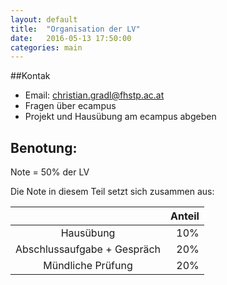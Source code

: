 ```yaml
---
layout: default
title:  "Organisation der LV"
date:   2016-05-13 17:50:00
categories: main
---
```


##Kontak

* Email: <christian.gradl@fhstp.ac.at>
* Fragen über ecampus
* Projekt und Hausübung am ecampus abgeben

## Benotung:

Note = 50% der LV

Die Note in diesem Teil setzt sich zusammen aus:

|                             | Anteil  |
|:---------------------------:| -------:|
| Hausübung                   |   10%   |
| Abschlussaufgabe + Gespräch |   20%   |
| Mündliche Prüfung           |   20%   |
